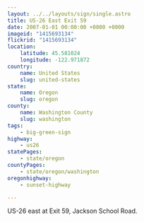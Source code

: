 ```yaml
---
layout: ../../layouts/sign/single.astro
title: US-26 East Exit 59
date: 2007-01-01 00:00:00 +0000 +0000
imageid: "1415693134"
flickrid: "1415693134"
location:
    latitude: 45.581024
    longitude: -122.971872
country:
    name: United States
    slug: united-states
state:
    name: Oregon
    slug: oregon
county:
    name: Washington County
    slug: washington
tags:
    - big-green-sign
highway:
    - us26
statePages:
    - state/oregon
countyPages:
    - state/oregon/washington
oregonhighway:
    - sunset-highway

---
```

US-26 east at Exit 59, Jackson School Road.
